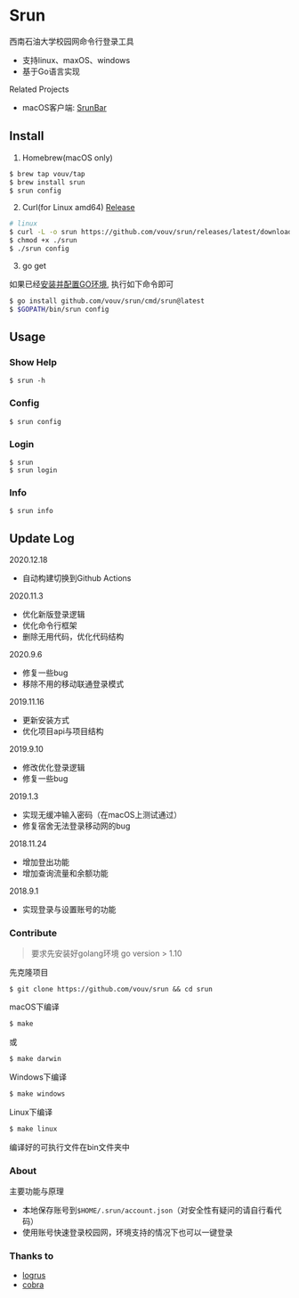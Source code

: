 # Srun


西南石油大学校园网命令行登录工具
- 支持linux、maxOS、windows
- 基于Go语言实现

Related Projects

- macOS客户端: [SrunBar](https://github.com/vouv/SrunBar)

## Install

1. Homebrew(macOS only)

```bash
$ brew tap vouv/tap
$ brew install srun
$ srun config
```

2. Curl(for Linux amd64) [Release](https://github.com/vouv/srun/releases/latest)

```bash
# linux
$ curl -L -o srun https://github.com/vouv/srun/releases/latest/download/srun-linux
$ chmod +x ./srun
$ ./srun config
```

3. go get

如果已经[安装并配置GO环境](https://golang.google.cn/doc/install), 执行如下命令即可

```bash
$ go install github.com/vouv/srun/cmd/srun@latest
$ $GOPATH/bin/srun config
```


## Usage

### Show Help

```
$ srun -h
```

### Config

```
$ srun config
```

### Login

```
$ srun
$ srun login
```

### Info
```
$ srun info
```

## Update Log

2020.12.18

- 自动构建切换到Github Actions

2020.11.3

- 优化新版登录逻辑
- 优化命令行框架
- 删除无用代码，优化代码结构

2020.9.6

- 修复一些bug
- 移除不用的移动联通登录模式

2019.11.16

- 更新安装方式
- 优化项目api与项目结构

2019.9.10

- 修改优化登录逻辑
- 修复一些bug

2019.1.3
- 实现无缓冲输入密码（在macOS上测试通过）
- 修复宿舍无法登录移动网的bug

2018.11.24
- 增加登出功能
- 增加查询流量和余额功能

2018.9.1
- 实现登录与设置账号的功能


### Contribute

> 要求先安装好golang环境 go version > 1.10

先克隆项目

```
$ git clone https://github.com/vouv/srun && cd srun
```

macOS下编译

```bash
$ make
```
或
```bash
$ make darwin
```

Windows下编译
```bash
$ make windows
```

Linux下编译
```bash
$ make linux
```

编译好的可执行文件在bin文件夹中

### About

主要功能与原理

- 本地保存账号到`$HOME/.srun/account.json`（对安全性有疑问的请自行看代码）
- 使用账号快速登录校园网，环境支持的情况下也可以一键登录


### Thanks to

- [logrus](https://github.com/sirupsen/logrus)
- [cobra](https://github.com/spf13/cobra)





